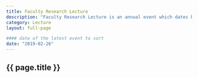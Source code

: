 ```yaml
---
title: Faculty Research Lecture
description: "Faculty Research Lecture is an annual event which dates back to 1967; selected Faculty Research Lecturers are considered an elite group, as the honor is among the highest bestowed upon a faculty member by his or her own campus colleagues."
category: Lecture
layout: full-page

#### date of the latest event to sort
date: "2019-02-26"
---
```

<section id="main-content">
<div class="grid-container large">
<section class="heading">
<h2 class="underline">{{ page.title }}</h2>
</section>
